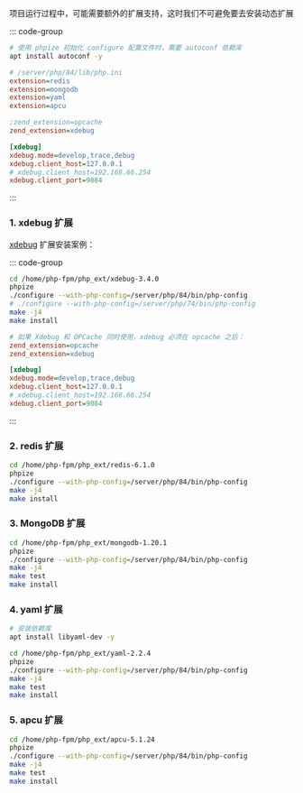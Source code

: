 项目运行过程中，可能需要额外的扩展支持，这时我们不可避免要去安装动态扩展

::: code-group

```bash [依赖库]
# 使用 phpize 初始化 configure 配置文件时，需要 autoconf 依赖库
apt install autoconf -y
```

```ini [配置文件添加动态扩展]
# /server/php/84/lib/php.ini
extension=redis
extension=mongodb
extension=yaml
extension=apcu

;zend_extension=opcache
zend_extension=xdebug

[xdebug]
xdebug.mode=develop,trace,debug
xdebug.client_host=127.0.0.1
# xdebug.client_host=192.168.66.254
xdebug.client_port=9084
```

:::

### 1. xdebug 扩展

[xdebug](https://xdebug.org/download) 扩展安装案例：

::: code-group

```bash [编译]
cd /home/php-fpm/php_ext/xdebug-3.4.0
phpize
./configure --with-php-config=/server/php/84/bin/php-config
# ./configure --with-php-config=/server/php/74/bin/php-config
make -j4
make install
```

```ini [配置]
# 如果 Xdebug 和 OPCache 同时使用，xdebug 必须在 opcache 之后：
zend_extension=opcache
zend_extension=xdebug

[xdebug]
xdebug.mode=develop,trace,debug
xdebug.client_host=127.0.0.1
# xdebug.client_host=192.168.66.254
xdebug.client_port=9084
```

:::

### 2. redis 扩展

```bash
cd /home/php-fpm/php_ext/redis-6.1.0
phpize
./configure --with-php-config=/server/php/84/bin/php-config
make -j4
make install
```

### 3. MongoDB 扩展

```bash [安装]
cd /home/php-fpm/php_ext/mongodb-1.20.1
phpize
./configure --with-php-config=/server/php/84/bin/php-config
make -j4
make test
make install
```

### 4. yaml 扩展

```bash [安装]
# 安装依赖库
apt install libyaml-dev -y

cd /home/php-fpm/php_ext/yaml-2.2.4
phpize
./configure --with-php-config=/server/php/84/bin/php-config
make -j4
make test
make install
```

### 5. apcu 扩展

```bash [安装]
cd /home/php-fpm/php_ext/apcu-5.1.24
phpize
./configure --with-php-config=/server/php/84/bin/php-config
make -j4
make test
make install
```
